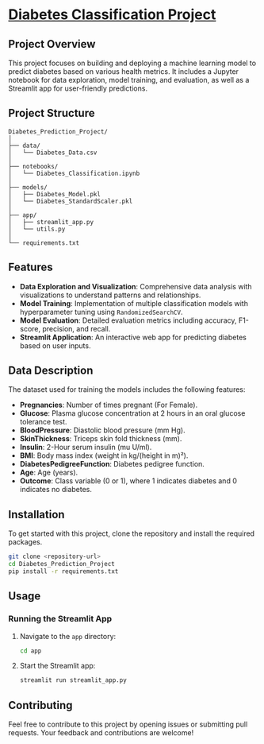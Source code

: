 # [Diabetes Classification Project](https://diabetes-prediction--project.streamlit.app)

## Project Overview

This project focuses on building and deploying a machine learning model to predict diabetes based on various health metrics. It includes a Jupyter notebook for data exploration, model training, and evaluation, as well as a Streamlit app for user-friendly predictions.

## Project Structure

```
Diabetes_Prediction_Project/
│
├── data/
│   └── Diabetes_Data.csv
│
├── notebooks/
│   └── Diabetes_Classification.ipynb
│
├── models/
│   ├── Diabetes_Model.pkl
│   └── Diabetes_StandardScaler.pkl
│
├── app/
│   ├── streamlit_app.py
│   └── utils.py
│
└── requirements.txt
```

## Features

- **Data Exploration and Visualization**: Comprehensive data analysis with visualizations to understand patterns and relationships.
- **Model Training**: Implementation of multiple classification models with hyperparameter tuning using `RandomizedSearchCV`.
- **Model Evaluation**: Detailed evaluation metrics including accuracy, F1-score, precision, and recall.
- **Streamlit Application**: An interactive web app for predicting diabetes based on user inputs.

## Data Description

The dataset used for training the models includes the following features:

- **Pregnancies**: Number of times pregnant (For Female).
- **Glucose**: Plasma glucose concentration at 2 hours in an oral glucose tolerance test.
- **BloodPressure**: Diastolic blood pressure (mm Hg).
- **SkinThickness**: Triceps skin fold thickness (mm).
- **Insulin**: 2-Hour serum insulin (mu U/ml).
- **BMI**: Body mass index (weight in kg/(height in m)²).
- **DiabetesPedigreeFunction**: Diabetes pedigree function.
- **Age**: Age (years).
- **Outcome**: Class variable (0 or 1), where 1 indicates diabetes and 0 indicates no diabetes.

## Installation

To get started with this project, clone the repository and install the required packages.

```bash
git clone <repository-url>
cd Diabetes_Prediction_Project
pip install -r requirements.txt
```

## Usage

### Running the Streamlit App

1. Navigate to the `app` directory:
    ```bash
    cd app
    ```
2. Start the Streamlit app:
    ```bash
    streamlit run streamlit_app.py
    ```

## Contributing

Feel free to contribute to this project by opening issues or submitting pull requests. Your feedback and contributions are welcome!

